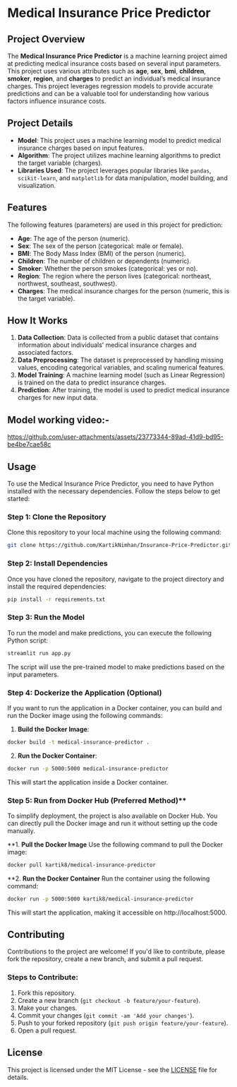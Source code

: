 # Medical Insurance Price Predictor

## Project Overview

The **Medical Insurance Price Predictor** is a machine learning project aimed at predicting medical insurance costs based on several input parameters. This project uses various attributes such as **age**, **sex**, **bmi**, **children**, **smoker**, **region**, and **charges** to predict an individual’s medical insurance charges. This project leverages regression models to provide accurate predictions and can be a valuable tool for understanding how various factors influence insurance costs.

## Project Details

- **Model**: This project uses a machine learning model to predict medical insurance charges based on input features.
- **Algorithm**: The project utilizes machine learning algorithms to predict the target variable (charges).
- **Libraries Used**: The project leverages popular libraries like `pandas`, `scikit-learn`, and `matplotlib` for data manipulation, model building, and visualization.

## Features

The following features (parameters) are used in this project for prediction:

- **Age**: The age of the person (numeric).
- **Sex**: The sex of the person (categorical: male or female).
- **BMI**: The Body Mass Index (BMI) of the person (numeric).
- **Children**: The number of children or dependents (numeric).
- **Smoker**: Whether the person smokes (categorical: yes or no).
- **Region**: The region where the person lives (categorical: northeast, northwest, southeast, southwest).
- **Charges**: The medical insurance charges for the person (numeric, this is the target variable).

## How It Works

1. **Data Collection**: Data is collected from a public dataset that contains information about individuals’ medical insurance charges and associated factors.
2. **Data Preprocessing**: The dataset is preprocessed by handling missing values, encoding categorical variables, and scaling numerical features.
3. **Model Training**: A machine learning model (such as Linear Regression) is trained on the data to predict insurance charges.
4. **Prediction**: After training, the model is used to predict medical insurance charges for new input data.

## Model working video:-
https://github.com/user-attachments/assets/23773344-89ad-41d9-bd95-be4be7cae58c

## Usage

To use the Medical Insurance Price Predictor, you need to have Python installed with the necessary dependencies. Follow the steps below to get started:

### Step 1: Clone the Repository

Clone this repository to your local machine using the following command:

```bash
git clone https://github.com/KartikNimhan/Insurance-Price-Predictor.git
```

### Step 2: Install Dependencies

Once you have cloned the repository, navigate to the project directory and install the required dependencies:

```bash
pip install -r requirements.txt
```

### Step 3: Run the Model

To run the model and make predictions, you can execute the following Python script:

```bash
streamlit run app.py
```

The script will use the pre-trained model to make predictions based on the input parameters.

### Step 4: Dockerize the Application (Optional)

If you want to run the application in a Docker container, you can build and run the Docker image using the following commands:

1. **Build the Docker Image**:

```bash
docker build -t medical-insurance-predictor .
```

2. **Run the Docker Container**:

```bash
docker run -p 5000:5000 medical-insurance-predictor
```

This will start the application inside a Docker container.

### Step 5: Run from Docker Hub (Preferred Method)**
To simplify deployment, the project is also available on Docker Hub. You can directly pull the Docker image and run it without setting up the code manually.

**1. **Pull the Docker Image**
Use the following command to pull the Docker image:
```bash
docker pull kartik8/medical-insurance-predictor
```
**2. **Run the Docker Container**
Run the container using the following command:
```bash
docker run -p 5000:5000 kartik8/medical-insurance-predictor
```
This will start the application, making it accessible on http://localhost:5000.

## Contributing

Contributions to the project are welcome! If you'd like to contribute, please fork the repository, create a new branch, and submit a pull request.

### Steps to Contribute:

1. Fork this repository.
2. Create a new branch (`git checkout -b feature/your-feature`).
3. Make your changes.
4. Commit your changes (`git commit -am 'Add your changes'`).
5. Push to your forked repository (`git push origin feature/your-feature`).
6. Open a pull request.

## License

This project is licensed under the MIT License - see the [LICENSE](LICENSE) file for details.
